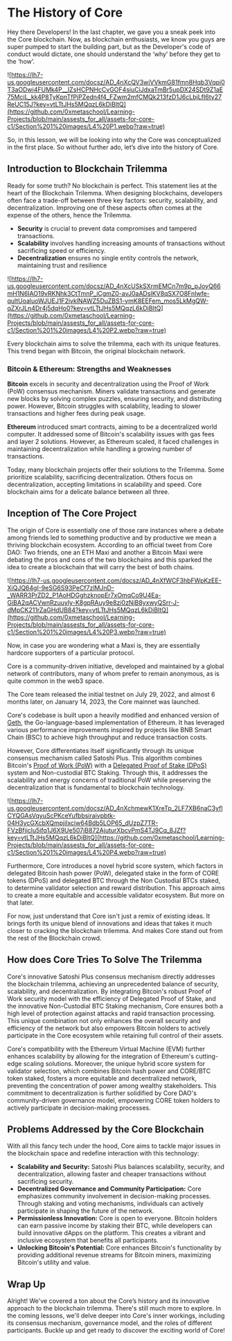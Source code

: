 # The History of Core

Hey there Developers! In the last chapter, we gave you a sneak peek into the Core blockchain. Now, as blockchain enthusiasts, we know you guys are super pumped to start the building part, but as the Developer's code of conduct would dictate, one should understand the ‘why’ before they get to the ‘how’.

![https://lh7-us.googleusercontent.com/docsz/AD_4nXcQV3wiVVkmG81fmn8Hqb3Vqpj0T3aODwi4FUMk4P__IZsHCPNHcCvGOF4siuCiJdxaTmBr5upDX24SDt9Z1aE75MciL_kk4P8TyKpnTfPjPZedn4f4_FZwm2mfCMQk213fzD1J6cLbjLfI6ty27ReUC15J?key=vtLTtJHs5MQqzL6kDiBltQ](https://github.com/0xmetaschool/Learning-Projects/blob/main/assests_for_all/assets-for-core-c1/Section%201%20images/L4%20P1.webp?raw=true)

So, in this lesson, we will be looking into why the Core was conceptualized in the first place. So without further ado, let’s dive into the history of Core.

## Introduction to Blockchain Trilemma

Ready for some truth? No blockchain is perfect. This statement lies at the heart of the Blockchain Trilemma. When designing blockchains, developers often face a trade-off between three key factors: security, scalability, and decentralization. Improving one of these aspects often comes at the expense of the others, hence the Trilemma.

- **Security** is crucial to prevent data compromises and tampered transactions.
- **Scalability** involves handling increasing amounts of transactions without sacrificing speed or efficiency.
- **Decentralization** ensures no single entity controls the network, maintaining trust and resilience

![https://lh7-us.googleusercontent.com/docsz/AD_4nXcUSkSXrmEMCn7m9p_pJoyQ66mH1N6IAO19vRKNhk3CtTmnP_iCgmZ0-avJ0aADsIKV8qSX7O8FnIwfe-qultUoaluoWJUEJ1F2ivklNAWZ5DuZBS1-ymK8EEFem_mos5LkMgQW-qZXrJLn4Dr4j5dqHo0?key=vtLTtJHs5MQqzL6kDiBltQ](https://github.com/0xmetaschool/Learning-Projects/blob/main/assests_for_all/assets-for-core-c1/Section%201%20images/L4%20P2.webp?raw=true)

Every blockchain aims to solve the trilemma, each with its unique features. This trend began with Bitcoin, the original blockchain network.

### Bitcoin & Ethereum: Strengths and Weaknesses

**Bitcoin** excels in security and decentralization using the Proof of Work (PoW) consensus mechanism. Miners validate transactions and generate new blocks by solving complex puzzles, ensuring security, and distributing power. However, Bitcoin struggles with scalability, leading to slower transactions and higher fees during peak usage.

**Ethereum** introduced smart contracts, aiming to be a decentralized world computer. It addressed some of Bitcoin's scalability issues with gas fees and layer 2 solutions. However, as Ethereum scaled, it faced challenges in maintaining decentralization while handling a growing number of transactions.

Today, many blockchain projects offer their solutions to the Trilemma. Some prioritize scalability, sacrificing decentralization. Others focus on decentralization, accepting limitations in scalability and speed. Core blockchain aims for a delicate balance between all three.

## Inception of The Core Project

The origin of Core is essentially one of those rare instances where a debate among friends led to something productive and by productive we mean a thriving blockchain ecosystem. According to an official tweet from Core DAO: Two friends, one an ETH Maxi and another a Bitcoin Maxi were debating the pros and cons of the two blockchains and this sparked the idea to create a blockchain that will carry the best of both chains.

![https://lh7-us.googleusercontent.com/docsz/AD_4nXfWCF3hbFWpKzEE-XiQJQ64gI-9eSG6S93PeCf7zlMJnD-_WARR3PrZD2_P1AoHDGghzknopEr7xOmqCo9U4Ea-GiBA2qACVwnRzuuyIy-K8gpRAuy9e8zi0zNjB8yxwyQSrr-J-dMpCK211rZaGHdUB84?key=vtLTtJHs5MQqzL6kDiBltQ](https://github.com/0xmetaschool/Learning-Projects/blob/main/assests_for_all/assets-for-core-c1/Section%201%20images/L4%20P3.webp?raw=true)

Now, in case you are wondering what a Maxi is, they are essentially hardcore supporters of a particular protocol.

Core is a community-driven initiative, developed and maintained by a global network of contributors, many of whom prefer to remain anonymous, as is quite common in the web3 space.

The Core team released the initial testnet on July 29, 2022, and almost 6 months later, on January 14, 2023, the Core mainnet was launched.

Core's codebase is built upon a heavily modified and enhanced version of [Geth](https://geth.ethereum.org/), the Go-language-based implementation of Ethereum. It has leveraged various performance improvements inspired by projects like BNB Smart Chain (BSC) to achieve high throughput and reduce transaction costs.

However, Core differentiates itself significantly through its unique consensus mechanism called Satoshi Plus. This algorithm combines Bitcoin's [Proof of Work (PoW)](https://ethereum.org/en/developers/docs/consensus-mechanisms/pow/) with a [Delegated Proof of Stake (DPoS)](https://en.bitcoin.it/wiki/Delegated_proof_of_stake) system and Non-custodial BTC Staking. Through this, it addresses the scalability and energy concerns of traditional PoW while preserving the decentralization that is fundamental to blockchain technology.

![https://lh7-us.googleusercontent.com/docsz/AD_4nXchmewK1XreTp_2LF7XB6naC3yflCYQGAsVqyuScPKceYufbbsiraivpbtk-04H3ycGXcbXQmpjilxciw64Bdb5LOP65_dUzpZ7TR-FVzBfjiclu5ifq1J6X9Ue507jB872AjuturXbcvPmS4TJ9Cq_8JZf?key=vtLTtJHs5MQqzL6kDiBltQ](https://github.com/0xmetaschool/Learning-Projects/blob/main/assests_for_all/assets-for-core-c1/Section%201%20images/L4%20P4.webp?raw=true)

Furthermore, Core introduces a novel hybrid score system, which factors in delegated Bitcoin hash power (PoW), delegated stake in the form of CORE tokens (DPoS) and delegated BTC through the Non Custodial BTCs staked, to determine validator selection and reward distribution. This approach aims to create a more equitable and accessible validator ecosystem. But more on that later.

For now, just understand that Core isn't just a remix of existing ideas. It brings forth its unique blend of innovations and ideas that takes it much closer to cracking the blockchain trilemma. And makes Core stand out from the rest of the Blockchain crowd.

## How does Core Tries To Solve The Trilemma

Core's innovative Satoshi Plus consensus mechanism directly addresses the blockchain trilemma, achieving an unprecedented balance of security, scalability, and decentralization. By integrating Bitcoin's robust Proof of Work security model with the efficiency of Delegated Proof of Stake, and the innovative Non-Custodial BTC Staking mechanism, Core ensures both a high level of protection against attacks and rapid transaction processing. This unique combination not only enhances the overall security and efficiency of the network but also empowers Bitcoin holders to actively participate in the Core ecosystem while retaining full control of their assets.

Core's compatibility with the Ethereum Virtual Machine (EVM) further enhances scalability by allowing for the integration of Ethereum's cutting-edge scaling solutions. Moreover, the unique hybrid score system for validator selection, which combines Bitcoin hash power and CORE/BTC token staked, fosters a more equitable and decentralized network, preventing the concentration of power among wealthy stakeholders. This commitment to decentralization is further solidified by Core DAO's community-driven governance model, empowering CORE token holders to actively participate in decision-making processes.

## Problems Addressed by the Core Blockchain

With all this fancy tech under the hood, Core aims to tackle major issues in the blockchain space and redefine interaction with this technology:

- **Scalability and Security:** Satoshi Plus balances scalability, security, and decentralization, allowing faster and cheaper transactions without sacrificing security.
- **Decentralized Governance and Community Participation:** Core emphasizes community involvement in decision-making processes. Through staking and voting mechanisms, individuals can actively participate in shaping the future of the network.
- **Permissionless Innovation:** Core is open to everyone. Bitcoin holders can earn passive income by staking their BTC, while developers can build innovative dApps on the platform. This creates a vibrant and inclusive ecosystem that benefits all participants.
- **Unlocking Bitcoin's Potential:** Core enhances Bitcoin's functionality by providing additional revenue streams for Bitcoin miners, maximizing Bitcoin's utility and value.

## **Wrap Up**

Alright! We've covered a ton about the Core’s history and its innovative approach to the blockchain trilemma. There's still much more to explore. In the coming lessons, we'll delve deeper into Core's inner workings, including its consensus mechanism, governance model, and the roles of different participants. Buckle up and get ready to discover the exciting world of Core!